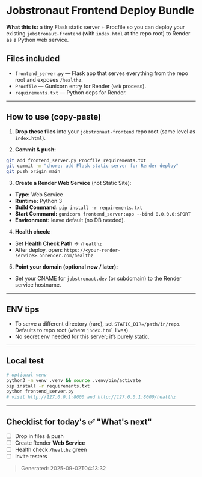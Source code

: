 # Jobstronaut Frontend Deploy Bundle

**What this is:** a tiny Flask static server + Procfile so you can deploy your existing `jobstronaut-frontend` (with `index.html` at the repo root) to Render as a Python web service.

## Files included
- `frontend_server.py` — Flask app that serves everything from the repo root and exposes `/healthz`.
- `Procfile` — Gunicorn entry for Render (`web` process).
- `requirements.txt` — Python deps for Render.

---

## How to use (copy‑paste)

1) **Drop these files** into your `jobstronaut-frontend` repo root (same level as `index.html`).

2) **Commit & push:**
```bash
git add frontend_server.py Procfile requirements.txt
git commit -m "chore: add Flask static server for Render deploy"
git push origin main
```

3) **Create a Render Web Service** (not Static Site):
- **Type:** Web Service
- **Runtime:** Python 3
- **Build Command:** `pip install -r requirements.txt`
- **Start Command:** `gunicorn frontend_server:app --bind 0.0.0.0:$PORT`
- **Environment:** leave default (no DB needed).

4) **Health check:**
- Set **Health Check Path** → `/healthz`
- After deploy, open: `https://<your-render-service>.onrender.com/healthz`

5) **Point your domain (optional now / later):**
- Set your CNAME for `jobstronaut.dev` (or subdomain) to the Render service hostname.

---

## ENV tips

- To serve a different directory (rare), set `STATIC_DIR=/path/in/repo`. Defaults to repo root (where `index.html` lives).
- No secret env needed for this server; it’s purely static.

---

## Local test

```bash
# optional venv
python3 -m venv .venv && source .venv/bin/activate
pip install -r requirements.txt
python frontend_server.py
# visit http://127.0.0.1:8000 and http://127.0.0.1:8000/healthz
```

---

## Checklist for today's ✅ "What's next"

- [ ] Drop in files & push
- [ ] Create Render **Web Service**
- [ ] Health check `/healthz` green
- [ ] Invite testers

> Generated: 2025-09-02T04:13:32
